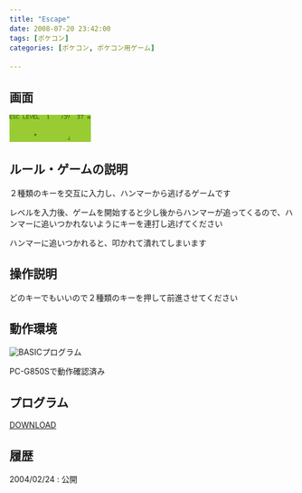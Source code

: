 ```yaml
---
title: "Escape"
date: 2008-07-20 23:42:00
tags: [ポケコン]
categories: [ポケコン, ポケコン用ゲーム]

---
```


## 画面


![動作画面][1] 

 [1]: /images/2008_0720_escape.gif

## ルール・ゲームの説明

２種類のキーを交互に入力し、ハンマーから逃げるゲームです
	  
レベルを入力後、ゲームを開始すると少し後からハンマーが追ってくるので、ハンマーに追いつかれないようにキーを連打し逃げてください
	  
ハンマーに追いつかれると、叩かれて潰れてしまいます 

## 操作説明

どのキーでもいいので２種類のキーを押して前進させてください 

## 動作環境

![BASIC][2]プログラム
	  
PC-G850Sで動作確認済み 

 [2]: ../image/basic.gif

## プログラム

[DOWNLOAD][3] 

 [3]: /files/esc.txt

## 履歴

2004/02/24
: 公開
